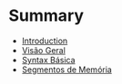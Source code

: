 # Summary

* [Introduction](README.md)
* [Visão Geral](overview/overview.md)
* [Syntax Básica](syntax_basica.md)
* [Segmentos de Memória](segmentos_de_memoria.md)

